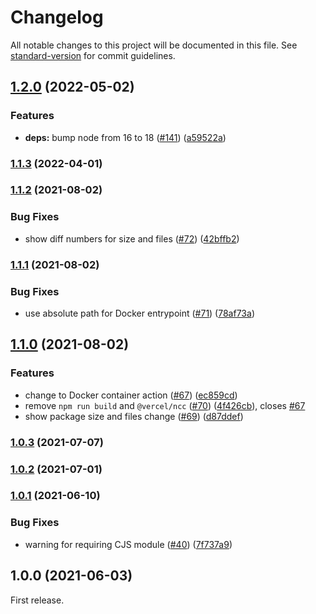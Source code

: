 # Changelog

All notable changes to this project will be documented in this file. See [standard-version](https://github.com/conventional-changelog/standard-version) for commit guidelines.

## [1.2.0](https://github.com/ybiquitous/npm-diff-action/compare/v1.1.3...v1.2.0) (2022-05-02)

### Features

- **deps:** bump node from 16 to 18 ([#141](https://github.com/ybiquitous/npm-diff-action/issues/141)) ([a59522a](https://github.com/ybiquitous/npm-diff-action/commit/a59522aaa63d67c2bd861ff1895c023a63ad3739))

### [1.1.3](https://github.com/ybiquitous/npm-diff-action/compare/v1.1.2...v1.1.3) (2022-04-01)

### [1.1.2](https://github.com/ybiquitous/npm-diff-action/compare/v1.1.1...v1.1.2) (2021-08-02)

### Bug Fixes

- show diff numbers for size and files ([#72](https://github.com/ybiquitous/npm-diff-action/issues/72)) ([42bffb2](https://github.com/ybiquitous/npm-diff-action/commit/42bffb2b01a7c0b75fddf391bb976f075ec1c072))

### [1.1.1](https://github.com/ybiquitous/npm-diff-action/compare/v1.1.0...v1.1.1) (2021-08-02)

### Bug Fixes

- use absolute path for Docker entrypoint ([#71](https://github.com/ybiquitous/npm-diff-action/issues/71)) ([78af73a](https://github.com/ybiquitous/npm-diff-action/commit/78af73a4db48de9c03b4b9153af1a6989d213b4c))

## [1.1.0](https://github.com/ybiquitous/npm-diff-action/compare/v1.0.3...v1.1.0) (2021-08-02)

### Features

- change to Docker container action ([#67](https://github.com/ybiquitous/npm-diff-action/issues/67)) ([ec859cd](https://github.com/ybiquitous/npm-diff-action/commit/ec859cde69055fdea0652b8776eb4f37c8f9d3fa))
- remove `npm run build` and `@vercel/ncc` ([#70](https://github.com/ybiquitous/npm-diff-action/issues/70)) ([4f426cb](https://github.com/ybiquitous/npm-diff-action/commit/4f426cb5a69ddd878e9febe05aa962eb300d040e)), closes [#67](https://github.com/ybiquitous/npm-diff-action/issues/67)
- show package size and files change ([#69](https://github.com/ybiquitous/npm-diff-action/issues/69)) ([d87ddef](https://github.com/ybiquitous/npm-diff-action/commit/d87ddeff80484c19da7ca02eee3cd02751a3f03a))

### [1.0.3](https://github.com/ybiquitous/npm-diff-action/compare/v1.0.2...v1.0.3) (2021-07-07)

### [1.0.2](https://github.com/ybiquitous/npm-diff-action/compare/v1.0.1...v1.0.2) (2021-07-01)

### [1.0.1](https://github.com/ybiquitous/npm-diff-action/compare/v1.0.0...v1.0.1) (2021-06-10)

### Bug Fixes

- warning for requiring CJS module ([#40](https://github.com/ybiquitous/npm-diff-action/issues/40)) ([7f737a9](https://github.com/ybiquitous/npm-diff-action/commit/7f737a961b186fd5e5b77e8c57e970518eb46acf))

## 1.0.0 (2021-06-03)

First release.
